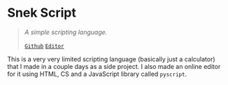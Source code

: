# Snek Script
> *A simple scripting language.*
>
> [`Github`](https://github.com/kaighe/scripting-lang)
> [`Editor`](https://scripting.kaialbertson.ca/)

This is a very very limited scripting language (basically just a calculator) that I made in a couple days as a side project. I also made an online editor for it using HTML, CS and a JavaScript library called `pyscript`.